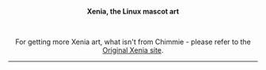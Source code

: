 <p align="center"><b class="trans-text-vertical">Xenia, the Linux mascot art</b></p>
<br/>
<p align="center">
	For getting more Xenia art, what isn't from Chimmie - please refer to the <a href="http://xenia-linux-site.glitch.me">Original Xenia site</a>.
</p>
<hr/>
